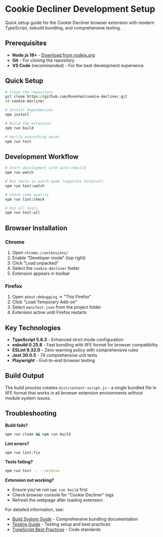 # Cookie Decliner Development Setup

Quick setup guide for the Cookie Decliner browser extension with modern TypeScript, esbuild bundling, and comprehensive testing.

## Prerequisites

- **Node.js 18+** - [Download from nodejs.org](https://nodejs.org/)
- **Git** - For cloning the repository
- **VS Code** (recommended) - For the best development experience

## Quick Setup

```bash
# Clone the repository
git clone https://github.com/RuneVed/cookie-decliner.git
cd cookie-decliner

# Install dependencies
npm install

# Build the extension
npm run build

# Verify everything works
npm run test
```

## Development Workflow

```bash
# Start development with auto-rebuild
npm run watch

# Run tests in watch mode (separate terminal)
npm run test:watch

# Check code quality
npm run lint:check

# Run all tests
npm run test:all
```

## Browser Installation

### Chrome
1. Open `chrome://extensions/`
2. Enable "Developer mode" (top right)
3. Click "Load unpacked"
4. Select the `cookie-decliner` folder
5. Extension appears in toolbar

### Firefox
1. Open `about:debugging` → "This Firefox"
2. Click "Load Temporary Add-on"
3. Select `manifest.json` from the project folder
4. Extension active until Firefox restarts

## Key Technologies

- **TypeScript 5.8.3** - Enhanced strict mode configuration
- **esbuild 0.25.8** - Fast bundling with IIFE format for browser compatibility
- **ESLint 9.32.0** - Zero-warning policy with comprehensive rules
- **Jest 30.0.5** - 74 comprehensive unit tests
- **Playwright** - End-to-end browser testing

## Build Output

The build process creates `dist/content-script.js` - a single bundled file in IIFE format that works in all browser extension environments without module system issues.

## Troubleshooting

**Build fails?**
```bash
npm run clean && npm run build
```

**Lint errors?**
```bash
npm run lint:fix
```

**Tests failing?**
```bash
npm run test -- --verbose
```

**Extension not working?**
- Ensure you've run `npm run build` first
- Check browser console for "Cookie Decliner" logs
- Refresh the webpage after loading extension

For detailed information, see:
- [Build System Guide](./build-system.md) - Comprehensive bundling documentation
- [Testing Guide](./testing-guide.md) - Testing setup and best practices
- [TypeScript Best Practices](./typescript-best-practices.md) - Code standards